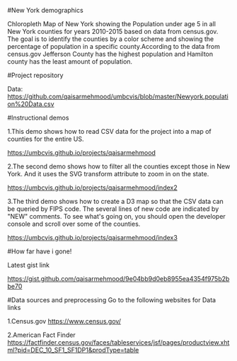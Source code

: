 #New York demographics

Chloropleth Map of New York showing the Population under age 5 in all New York counties for years 2010-2015 based on data from census.gov. The goal is to identify the counties by a color scheme and showing the percentage of population in a specific county.According to the data from census.gov Jefferson County has the highest population and Hamilton county has the least amount of population.

#Project repository

Data: https://github.com/qaisarmehmood/umbcvis/blob/master/Newyork.population%20Data.csv


#Instructional demos

1.This demo shows how to read CSV data for the project into a map of counties for the entire US.

https://umbcvis.github.io/projects/qaisarmehmood

2.The second demo shows how to filter all the counties except those in New York. And it uses the SVG transform attribute to zoom in on the state.

https://umbcvis.github.io/projects/qaisarmehmood/index2

3.The third demo shows how to create a D3 map so that the CSV data can be queried by FIPS code. The several lines of new code are indicated by "NEW" comments. To see what's going on, you should open the developer console and scroll over some of the counties.

https://umbcvis.github.io/projects/qaisarmehmood/index3


#How far have i gone!

Latest gist link

https://gist.github.com/qaisarmehmood/9e04bb9d0eb8955ea4354f975b2bbe70

#Data sources and preprocessing
Go to the following websites for Data links

1.Census.gov
https://www.census.gov/

2.American Fact Finder
https://factfinder.census.gov/faces/tableservices/jsf/pages/productview.xhtml?pid=DEC_10_SF1_SF1DP1&prodType=table



